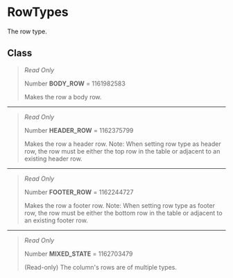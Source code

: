 # RowTypes
The row type.

## Class
> *Read Only* 
> 
> Number **BODY_ROW** = 1161982583
> 
> Makes the row a body row.
*** 
> *Read Only* 
> 
> Number **HEADER_ROW** = 1162375799
> 
> Makes the row a header row. Note: When setting row type as header row, the row must be either the top row in the table or adjacent to an existing header row.
*** 
> *Read Only* 
> 
> Number **FOOTER_ROW** = 1162244727
> 
> Makes the row a footer row. Note: When setting row type as footer row, the row must be either the bottom row in the table or adjacent to an existing footer row.
*** 
> *Read Only* 
> 
> Number **MIXED_STATE** = 1162703479
> 
> (Read-only) The column's rows are of multiple types.

